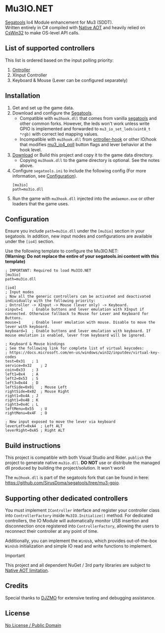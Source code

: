 # Mu3IO.NET

[Segatools](https://github.com/djhackersdev/segatools) Io4 Module enhancement for Mu3 (SDDT).  
Written entirely in C# compiled with [Native AOT](https://learn.microsoft.com/en-us/dotnet/core/deploying/native-aot/?tabs=net8plus%2Cwindows) and heavily relied on [CsWin32](https://github.com/microsoft/CsWin32) to make OS-level API calls.

## List of supported controllers

This list is ordered based on the input polling priority:
1. [Ontroller](https://www.dj-dao.com/en/ontroller)
2. XInput Controller
3. Keyboard & Mouse (Lever can be configured separately)

## Installation

1. Get and set up the game data.
2. Download and configure the [Segatools](https://github.com/djhackersdev/segatools).
    * Compatible with `mu3hook.dll` that comes from vanilla [segatools](https://github.com/djhackersdev/segatools) and other common forks. However, the leds won't work unless write GPIO is implemented and forwarded to `mu3_io_set_leds(uint8_t *rgb)` with correct led mapping values.
    * Incompatible with `mu3hook.dll` from [ontroller-hook](https://gitea.tendokyu.moe/phantomlan/ontroller-hook) or other IO/hook that modifies [mu3_io4_poll](https://github.com/djhackersdev/segatools/blob/ca9c72db968c81fdf88ba01f9b4a474bf818e401/mu3hook/io4.c#L34) button flags and lever behavior at the hook level.
3. [Download](https://github.com/SirusDoma/Mu3IO.NET/releases/latest) or Build this project and copy it to the game data directory.
    * Copying `mu3hook.dll` to the game directory is optional. See the notes above.
4. Configure `segatools.ini` to include the following config (For more information, see [Configuration](#configuration)).
    ```
    [mu3io]
    path=mu3io.dll
    ```
5. Run the game with `mu3hook.dll` injected into the `amdaemon.exe` or other loaders that the game uses.

## Configuration

Ensure you include `path=mu3io.dll` under the `[mu3io]` section in your segatools. 
In addition, new input modes and configurations are available under the `[io4]` section.  

Use the following template to configure the Mu3IO.NET:  
**(Warning: Do not replace the entire of your segatools.ini content with this template)**

```
; IMPORTANT: Required to load Mu3IO.NET
[mu3io]
path=mu3io.dll

[io4]
; Input modes
; Now all the generic controllers can be activated and deactivated individually with the following priority:
; Ontroller -> XInput -> Mouse (lever only) -> Keyboard.
xinput=1    ; Enable buttons and lever emulation with XInput if connected. Otherwise fallback to Mouse for Lever and Keyboard for Buttons.
mouse=1     ; Enable lever emulation with mouse. Disable to move the lever with keyboard.
keyboard=1  ; Enable buttons and lever emulation with keyboard. If mouse emulation is enabled, lever from keyboard will be ignored.

; Keyboard & Mouse bindings
; See the following link for complete list of virtual keycodes:
; https://docs.microsoft.com/en-us/windows/win32/inputdev/virtual-key-codes
test=0x31	; 1
service=0x32	; 2
coin=0x33	; 3
left1=0x4	; A
left2=0x53	; S
left3=0x44	; D
leftSide=0x01	; Mouse Left
rightSide=0x02	; Mouse Right
right1=0x4A	; J
right1=0x4B	; K
right3=0x4C	; L
leftMenu=0x55	; U
rightMenu=0x4F	; O

; New input exposed to move the lever via keyboard
leverLeft=0xA4	; Left ALT
leverRight=0xA5	; Right ALT
```

## Build instructions
This project is compatible with both Visual Studio and Rider. `publish` the project to generate native `mu3io.dll`. 
**DO NOT** use or distribute the managed dll produced by building the project/solution. It won't work!

The `mu3hook.dll` is part of the segatools fork that can be found in here:  
https://github.com/SirusDoma/segatools/tree/mu3-gpio.

## Supporting other dedicated controllers

You must implement `IController` interface and register your controller class into `ControllerFactory` inside `Mu3IO.Initialize()` method.
For dedicated controllers, the IO Module will automatically monitor USB insertion and disconnection once registered into `ControllerFactory`, allowing the users to reconnect their controller at any point of time.  

Additionally, you can implement the `WinUsb`, which provides out-of-the-box `WinUsb` initialization and simple IO read and write functions to implement.

> [!important]
> This project and all dependent NuGet / 3rd party libraries are subject to [Native AOT limitation](https://learn.microsoft.com/en-us/dotnet/core/deploying/native-aot/?tabs=net8plus%2Cwindows#limitations-of-native-aot-deployment).

## Credits

Special thanks to [DJZMO](https://github.com/djzmo) for extensive testing and debugging assistance.

## License

[No License / Public Domain](https://github.com/SirusDoma/Mu3IO.NET/blob/master/LICENSE)

